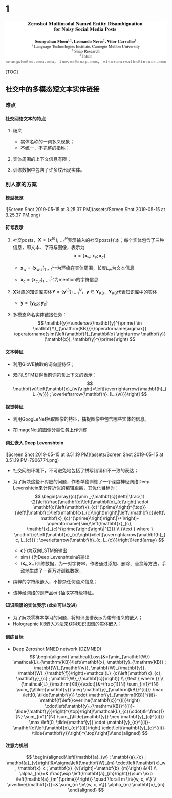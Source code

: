# 1

![image-20190515145239216](assets/image-20190515145239216.png)

[TOC]

## 社交中的多模态短文本实体链接

### 难点

#### 社交网络文本的特点

1.  歧义
    *   实体名称的一词多义现象；
    *   不统一，不完整的指称；

2.  实体周围的上下文信息有限；
3.  训练数据中包含了许多纹出现实体。



### 别人家的方案

#### 模型概览

![Screen Shot 2019-05-15 at 3.25.37 PM](assets/Screen Shot 2019-05-15 at 3.25.37 PM.png)

#### 符号表示

1.  社交posts，$\mathbf{X}=\left\{\mathbf{x}^{(i)}\right\}_{i=1}^{N}$表示输入的社交posts样本；每个实体包含了三种信息，即文本、字符与图像，表示为
    $$
    \mathbf{x}=\left\{\mathbf{x}_{w} ; \mathbf{x}_{v} ; \mathbf{x}_{c}\right\}
    $$
    

    *   $\mathbf{x}_{w}=\left\{\mathbf{x}_{w, t}\right\}_{t=1}^{L_{w}}$为环绕在实体周围，长度${L_{w}}$为文本信息

    *   $\mathbf{x}_{c}=\left\{\mathbf{x}_{c, t}\right\}_{t=1}^{L_{c}}$为mention的字符信息

2.  $\mathbf{X}$对应的知识库实体$\mathbf{Y}=\left\{\mathbf{y}^{(i)}\right\}_{i=1}^{N} ， \mathbf{y} \in \mathbf{Y}_{\mathrm{KB}}$，$\mathbf{Y}_{\mathrm{KB}}$代表知识库中的实体

    *   $\mathbf{y}=\left\{\mathbf{y}_{K B} ; \mathbf{y}_{c}\right\}$

3.  多模态命名实体链接任务：
    $$
    \mathbf{y}=\underset{\mathbf{y}^{\prime} \in \mathbf{Y}_{\mathrm{KB}}}{\operatorname{argmax}} \operatorname{sim}\left(\mathbf{f}_{\mathbf{x} \rightarrow \mathbf{y}}(\mathbf{x}), \mathbf{y}^{\prime}\right)
    $$
    

#### 文本特征

*   利用GloVE抽取的词向量特征；

*   双向LSTM获得当前词包含上下文的表示：
    $$
    \mathbf{w}\left(\mathbf{x}_{w}\right)=\left[\overrightarrow{\mathbf{h}_{L_{w}}} ; \overleftarrow{\mathbf{h}_{L_{w}}}\right]
    $$

#### 视觉特征

*   利用GoogLeNet抽取图像的特征，捕捉图像中包含哪些实体的信息。

*   在ImageNet的图像分类任务上作训练

#### 词汇嵌入 Deep Levenshtein

![Screen Shot 2019-05-15 at 3.51.19 PM](assets/Screen Shot 2019-05-15 at 3.51.19 PM-7906774.png)

*   社交网络环境下，不可避免地包括了拼写错误和不一致的表达；

*   为了解决这些不对应的问题，作者单独训练了一个深度神经网络Deep Levenshtein来计算近似的编辑距离，其优化目标为：
    $$
    \begin{array}{c}{\min _{\mathbf{c}}\left\|\frac{1}{2}\left(\frac{\mathbf{c}\left(\mathbf{x}_{c}\right) \cdot \mathbf{c}\left(\mathbf{x}_{c}^{\prime}\right)^{\top}}{\left\|\mathbf{c}\left(\mathbf{x}_{c}\right)\right\|\left\|\mathbf{c}\left(\mathbf{x}_{c}^{\prime}\right)\right\|}+1\right)-\operatorname{sim}\left(\mathbf{x}_{c}, \mathbf{x}_{c}^{\prime}\right)\right\|^{2}} \\ {\text { where } \mathbf{c}\left(\mathbf{x}_{c}\right)=\left[\overrightarrow{\mathbf{h}_{c, L_{c}}} ; \overleftarrow{\mathbf{h}_{c, L_{c}}}\right]}\end{array}
    $$

    *   $\mathbf{c}(\cdot)$为双向LSTM的输出
    *   $\operatorname{sim}(\cdot)$为Deep Levenshtein的输出
    *   $\left(\mathbf{x}_{c}, \mathbf{x}_{c}^{\prime}\right)$训练数据，为一对字符串，作者通过添加、删除、替换等方法，手动地生成了一百万对训练数据。

*   纯粹的字符级嵌入，不掺杂任何语义信息；

*   该神经网络的副产品$\mathbf{c}(\cdot)$抽取字符级特征。

#### 知识图谱的实体表示 (此处可以改进)

*   为了解决零样本学习的问题，将知识图谱表示为带有语义的嵌入；
*   Holographic KB嵌入方法来获得知识图谱的实体嵌入；

#### 训练目标

*   Deep Zeroshot MNED network (DZMNED)
    $$
    \begin{aligned}
    \mathcal{Loss}&={\min_{\mathbf{W}} \mathcal{L}_{\mathrm{KB}}\left(\mathbf{x}, \mathbf{y}_{\mathrm{KB}} ; \mathbf{W}_{\mathbf{w}}, \mathbf{W}_{\mathbf{v}}, \mathbf{W}_{\mathbf{f}}\right)+\mathcal{L}_{c}\left(\mathbf{x}_{c}, \mathbf{y}_{c} ; \mathbf{W}_{\mathbf{c}}\right)} \\ {\text { where }} \\ {\mathcal{L}_{\mathrm{KB}}(\cdot)}&=\frac{1}{N} \sum_{i=1}^{N} \sum_{\\\tilde{\mathbf{y}} \neq \mathbf{y}_{\mathrm{kB}}^{(i)}} \max \left[0, \tilde{\mathbf{y}} \cdot \mathbf{y}_{\mathrm{KB}}^{(i)}-\mathbf{f}\left(\overline{\mathbf{x}}^{(i)}\right) \cdot\left(\mathbf{y}_{\mathrm{KB}}^{(i)}-\tilde{\mathbf{y}}\right)^{\top}\right]\\\mathcal{L}_{c}(\cdot)&=\frac{1}{N} \sum_{i=1}^{N} \sum_{\tilde{\mathbf{y}} \neq \mathbf{y}_{c}^{(i)}} \max \left[0, \tilde{\mathbf{y}} \cdot \mathbf{y}_{c}^{(i)}-\mathbf{c}\left(\mathbf{x}_{c}^{(i)}\right) \cdot\left(\mathbf{y}_{c}^{(i)}-\tilde{\mathbf{y}}\right)^{\top}\right]\\\end{aligned}
    $$

#### 注意力机制

$$
\begin{aligned}\left[\mathbf{a}_{w} ; \mathbf{a}_{c} ; \mathbf{a}_{v}\right]&=\sigma\left(\mathbf{W}_{m} \cdot\left[\mathbf{x}_w ; \mathbf{x}_c ; \mathbf{x}_{v}\right]+\mathbf{b}_{m}\right) &(4) \\ \alpha_{m}=& \frac{\exp \left(\mathbf{a}_{m}\right)}{\sum \exp \left(\mathbf{a}_{m^{\prime}}\right)} \quad \forall m \in\{w, c, v\} \\ \overline{\mathbf{x}}=& \sum_{m \in\{w, c, v\}} \alpha_{m} \mathbf{x}_{m} \end{aligned}
$$

